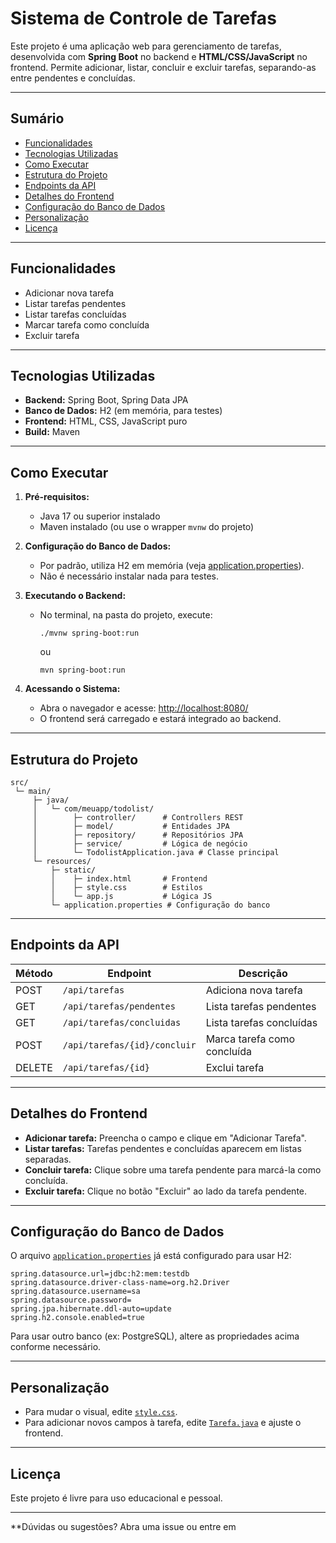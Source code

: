 # Sistema de Controle de Tarefas

Este projeto é uma aplicação web para gerenciamento de tarefas, desenvolvida com **Spring Boot** no backend e **HTML/CSS/JavaScript** no frontend. Permite adicionar, listar, concluir e excluir tarefas, separando-as entre pendentes e concluídas.

---

## Sumário

- [Funcionalidades](#funcionalidades)
- [Tecnologias Utilizadas](#tecnologias-utilizadas)
- [Como Executar](#como-executar)
- [Estrutura do Projeto](#estrutura-do-projeto)
- [Endpoints da API](#endpoints-da-api)
- [Detalhes do Frontend](#detalhes-do-frontend)
- [Configuração do Banco de Dados](#configuração-do-banco-de-dados)
- [Personalização](#personalização)
- [Licença](#licença)

---

## Funcionalidades

- Adicionar nova tarefa
- Listar tarefas pendentes
- Listar tarefas concluídas
- Marcar tarefa como concluída
- Excluir tarefa

---

## Tecnologias Utilizadas

- **Backend:** Spring Boot, Spring Data JPA
- **Banco de Dados:** H2 (em memória, para testes)
- **Frontend:** HTML, CSS, JavaScript puro
- **Build:** Maven

---

## Como Executar

1. **Pré-requisitos:**
   - Java 17 ou superior instalado
   - Maven instalado (ou use o wrapper `mvnw` do projeto)

2. **Configuração do Banco de Dados:**
   - Por padrão, utiliza H2 em memória (veja [application.properties](src/main/resources/application.properties)).
   - Não é necessário instalar nada para testes.

3. **Executando o Backend:**
   - No terminal, na pasta do projeto, execute:
     ```
     ./mvnw spring-boot:run
     ```
     ou
     ```
     mvn spring-boot:run
     ```

4. **Acessando o Sistema:**
   - Abra o navegador e acesse: [http://localhost:8080/](http://localhost:8080/)
   - O frontend será carregado e estará integrado ao backend.

---

## Estrutura do Projeto

```
src/
 └─ main/
     ├─ java/
     │   └─ com/meuapp/todolist/
     │        ├─ controller/      # Controllers REST
     │        ├─ model/           # Entidades JPA
     │        ├─ repository/      # Repositórios JPA
     │        ├─ service/         # Lógica de negócio
     │        └─ TodolistApplication.java # Classe principal
     └─ resources/
         ├─ static/
         │    ├─ index.html       # Frontend
         │    ├─ style.css        # Estilos
         │    └─ app.js           # Lógica JS
         └─ application.properties # Configuração do banco
```

---

## Endpoints da API

| Método | Endpoint                      | Descrição                       |
|--------|-------------------------------|----------------------------------|
| POST   | `/api/tarefas`                | Adiciona nova tarefa             |
| GET    | `/api/tarefas/pendentes`      | Lista tarefas pendentes          |
| GET    | `/api/tarefas/concluidas`     | Lista tarefas concluídas         |
| POST   | `/api/tarefas/{id}/concluir`  | Marca tarefa como concluída      |
| DELETE | `/api/tarefas/{id}`           | Exclui tarefa                   |

---

## Detalhes do Frontend

- **Adicionar tarefa:** Preencha o campo e clique em "Adicionar Tarefa".
- **Listar tarefas:** Tarefas pendentes e concluídas aparecem em listas separadas.
- **Concluir tarefa:** Clique sobre uma tarefa pendente para marcá-la como concluída.
- **Excluir tarefa:** Clique no botão "Excluir" ao lado da tarefa pendente.

---

## Configuração do Banco de Dados

O arquivo [`application.properties`](src/main/resources/application.properties) já está configurado para usar H2:

```properties
spring.datasource.url=jdbc:h2:mem:testdb
spring.datasource.driver-class-name=org.h2.Driver
spring.datasource.username=sa
spring.datasource.password=
spring.jpa.hibernate.ddl-auto=update
spring.h2.console.enabled=true
```

Para usar outro banco (ex: PostgreSQL), altere as propriedades acima conforme necessário.

---

## Personalização

- Para mudar o visual, edite [`style.css`](src/main/resources/static/style.css).
- Para adicionar novos campos à tarefa, edite [`Tarefa.java`](src/main/java/com/meuapp/todolist/model/Tarefa.java) e ajuste o frontend.

---

## Licença

Este projeto é livre para uso educacional e pessoal.

---

**Dúvidas ou sugestões? Abra uma issue ou entre em